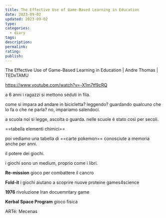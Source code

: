 ```yaml
---
title: The Effective Use of Game-Based Learning in Education
date: 2023-09-02
updated: 2023-09-02
type: 
categories: 
  - diary
tags: 
description: 
permalink: 
rating: 
publish: 
---
```

The Effective Use of Game-Based Learning in Education | Andre Thomas | TEDxTAMU

https://www.youtube.com/watch?v=-X1m7tf9cRQ

a 6 anni i ragazzi si mettono seduti in fila.

come si impara ad andare in bicicletta?
leggendo? guardando qualcuno che lo fa o che ne parla?
no, impariamo salendoci.

a scuola noi si legge, ascolta o guarda.
nelle scuole è stato così per secoli.

==tabella elementi chimici==

poi vediamo una tabella di ==carte pokemon== conosciute a memoria anche per anni.

il potere dei giochi.

i giochi sono un medium, proprio come i libri.

**Re-mission**
gioco per combattere il cancro

**Fold-it**
i giochi aiutano a scoprire nuove proteine
games4science

**1976**
rivoluzione Iran
docuemntary game

**Kerbal Space Program**
gioco fisica

ARTé: Mecenas
